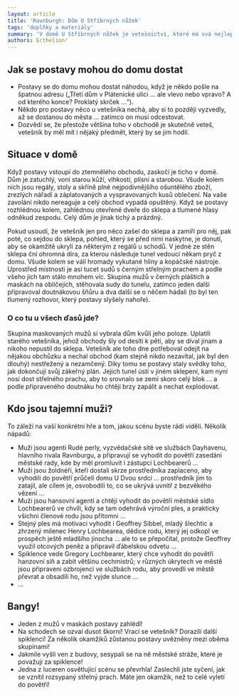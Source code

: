 ```yaml
---
layout: article
title: 'Ravnburgh: Dům U Stříbrných nůžek'
tags: 'doplňky a materiály'
summary: 'V domě U Stříbrných nůžek je vetešnictví, které má svá nejlepší léta dávno za sebou a které má ve sklepě dost výbušné tajemství …'
authors: Ecthelion²
---
```


## Jak se postavy mohou do domu dostat

- Postavy se do domu mohou dostat náhodou, když je někdo pošle na špatnou adresu („Třetí dům v Plátenické ulici … ale vlevo nebo vpravo? A od kterého konce? Proklatý skrček …“).
- Někdo pro postavy něco u vetešníka nechá, aby si to později vyzvedly, až se dostanou do města … zatímco on musí odcestovat.
- Dozvědí se, že přestože většina toho v obchodě je skutečně veteš, vetešník by měl mít i nějaký předmět, který by se jim hodil.

## Situace v domě

Když postavy vstoupí do ztemnělého obchodu, zaskočí je ticho v domě. Dům je zatuchlý, voní starou kůží, vlhkostí, plísní a starobou. Všude kolem nich jsou regály, stoly a skříně plné nejpodivnějšího ošuntělého zboží, zrezlých nářadí a záplatovaných a vyspravovaných kusů oblečení. Na vaše zavolání nikdo nereaguje a celý obchod vypadá opuštěný. Když se postavy rozhlédnou kolem, zahlédnou otevřené dveře do sklepa a tlumené hlasy odněkud zespodu. Celý dům je jinak tichý a prázdný.

Pokud usoudí, že vetešník jen pro něco zašel do sklepa a zamíří pro něj, pak poté, co sejdou do sklepa, pohled, který se před nimi naskytne, je donutí, aby se okamžitě ukryli za některým z regálů u schodů. V jedné ze stěn sklepa ční ohromná díra, za kterou následuje tunel vedoucí někam pryč z domu. Všude kolem se válí hromady vykutané hlíny a kopáčské nástroje. Uprostřed místnosti je asi tucet sudů s černým střelným prachem a podle všeho jich tam stálo mnohem víc. Skupina mužů v černých pláštích a maskách na obličejích, stěhovala sudy do tunelu, zatímco jeden další připravoval doutnákovou šňůru a dva další se o něčem hádali (to byl ten tlumený rozhovor, který postavy slyšely nahoře).

### O co tu u všech ďasů jde?

Skupina maskovaných mužů si vybrala dům kvůli jeho poloze. Uplatili starého vetešníka, jehož obchody šly od desíti k pěti, aby se díval jinam a nikoho nepustil do sklepa. Vetešník ale toho dne potřeboval odejít na nějakou obchůzku a nechal obchod (kam stejně nikdo nezavítal, jak byl den dlouhý) nestřežený a nezamčený. Díky tomu se postavy staly svědky toho, jak dokončují svůj zákeřný plán. Jejich tunel ústí v jiném sklepení, kam nyní nosí dost střelného prachu, aby to srovnalo se zemí skoro celý blok … a podle připraveného doutnáku ho chtějí brzy zapálit a nechat explodovat.

## Kdo jsou tajemní muži?

To záleží na vaší konkrétní hře a tom, jakou scénu byste rádi viděli. Několik nápadů:

- Muži jsou agenti Rudé perly, vyzvědačské sítě ve službách Dayhavenu, hlavního rivala Ravnburgu, a připravují se vyhodit do povětří zasedání městské rady, kde by měl promluvit i zástupci Lochbearerů …
- Muži jsou žoldnéři, kteří dostali skrze prostředníka zaplaceno, aby vyhodili do povětří průčelí domu U Dvou srdcí … prostředník jim to zatajil, ale cílem je, osvobodili to, co se ukrývá uvnitř z bezvěkého vězení …
- Muži jsou hansovní agenti a chtějí vyhodit do povětří městské sídlo Lochbearerů ve chvíli, kdy se tam odehrává výroční ples, a prakticky všichni členové rodu jsou přítomni …
- Stejný ples má motivaci vyhodit i Geoffrey Sibbel, mladý šlechtic a zhrzený milenec Henry Lochbearea, dědice rodu, který jej odkopl ve prospěch ještě mladšího jinocha … ale to se přepočítal, protože Geof­frey využil otcových peněz a připravil ďábelskou odvetu …
- Spiklence vede Gregory Lochbearer, který chce vyhodit do povětří hanzovní síň a zabít většinu cechmistrů; v různých úkrytech ve městě jsou připraveni ozbrojenci ve službách rodu, aby provedli ve městě převrat a obsadili ho, než vyjde slunce …
- …

## Bangy!

- Jeden z mužů v maskách postavy zahlédl!
- Na schodech se ozval dusot škorní! Vrací se vetešník? Dorazili další spiklenci! Za několik okamžiků zůstanou postavy uvězněny mezi oběma skupinami!
- Jakmile vyšli ven z budovy, sesypali se na ně městské stráže, které je považují za spiklence!
- Jedna z luceren osvětlující scénu se převrhla! Zaslechli jste syčení, jak se vznítil rozsypaný střelný prach. Máte jen okamžik, než to celé vyletí do povětří!
